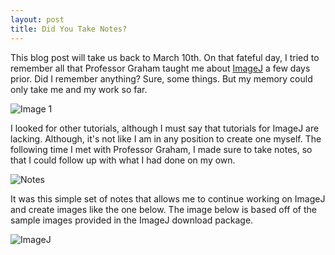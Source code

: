 ```yaml
---
layout: post
title: Did You Take Notes?
---
```


This blog post will take us back to March 10th. On that fateful day, I tried to remember all that Professor Graham taught me about [ImageJ](http://lab.softwarestudies.com/p/imageplot.html) a few days prior. Did I remember anything? Sure, some things. But my memory could only take me and my work so far. 

![Image 1](https://github.com/elisebigley/elisebigley.github.io/blob/master/images/Twitter.png)

I looked for other tutorials, although I must say that tutorials for ImageJ are lacking. Although, it's not like I am in any position to create one myself. The following time I met with Professor Graham, I made sure to take notes, so that I could follow up with what I had done on my own. 

![Notes](https://raw.githubusercontent.com/elisebigley/elisebigley.github.io/master/images/Notes.png)

It was this simple set of notes that allows me to continue working on ImageJ and create images like the one below. The image below is based off of the sample images provided in the ImageJ download package. 

![ImageJ](https://raw.githubusercontent.com/elisebigley/elisebigley.github.io/master/images/ImageJ.png) 


